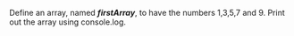 Define an array, named **_firstArray_**, to have the numbers 1,3,5,7 and 9. Print out the array using console.log.